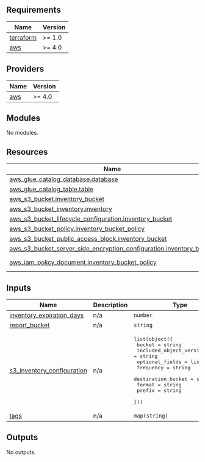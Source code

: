<!-- BEGIN_TF_DOCS -->
## Requirements

| Name | Version |
|------|---------|
| <a name="requirement_terraform"></a> [terraform](#requirement\_terraform) | >= 1.0 |
| <a name="requirement_aws"></a> [aws](#requirement\_aws) | >= 4.0 |

## Providers

| Name | Version |
|------|---------|
| <a name="provider_aws"></a> [aws](#provider\_aws) | >= 4.0 |

## Modules

No modules.

## Resources

| Name | Type |
|------|------|
| [aws_glue_catalog_database.database](https://registry.terraform.io/providers/hashicorp/aws/latest/docs/resources/glue_catalog_database) | resource |
| [aws_glue_catalog_table.table](https://registry.terraform.io/providers/hashicorp/aws/latest/docs/resources/glue_catalog_table) | resource |
| [aws_s3_bucket.inventory_bucket](https://registry.terraform.io/providers/hashicorp/aws/latest/docs/resources/s3_bucket) | resource |
| [aws_s3_bucket_inventory.inventory](https://registry.terraform.io/providers/hashicorp/aws/latest/docs/resources/s3_bucket_inventory) | resource |
| [aws_s3_bucket_lifecycle_configuration.inventory_bucket](https://registry.terraform.io/providers/hashicorp/aws/latest/docs/resources/s3_bucket_lifecycle_configuration) | resource |
| [aws_s3_bucket_policy.inventory_bucket_policy](https://registry.terraform.io/providers/hashicorp/aws/latest/docs/resources/s3_bucket_policy) | resource |
| [aws_s3_bucket_public_access_block.inventory_bucket](https://registry.terraform.io/providers/hashicorp/aws/latest/docs/resources/s3_bucket_public_access_block) | resource |
| [aws_s3_bucket_server_side_encryption_configuration.inventory_bucket](https://registry.terraform.io/providers/hashicorp/aws/latest/docs/resources/s3_bucket_server_side_encryption_configuration) | resource |
| [aws_iam_policy_document.inventory_bucket_policy](https://registry.terraform.io/providers/hashicorp/aws/latest/docs/data-sources/iam_policy_document) | data source |

## Inputs

| Name | Description | Type | Default | Required |
|------|-------------|------|---------|:--------:|
| <a name="input_inventory_expiration_days"></a> [inventory\_expiration\_days](#input\_inventory\_expiration\_days) | n/a | `number` | `30` | no |
| <a name="input_report_bucket"></a> [report\_bucket](#input\_report\_bucket) | n/a | `string` | n/a | yes |
| <a name="input_s3_inventory_configuration"></a> [s3\_inventory\_configuration](#input\_s3\_inventory\_configuration) | n/a | <pre>list(object({<br>    bucket                   = string<br>    included_object_versions = string<br>    optional_fields          = list(string)<br>    frequency                = string<br>    destination_bucket       = string<br>    format                   = string<br>    prefix                   = string<br>  }))</pre> | n/a | yes |
| <a name="input_tags"></a> [tags](#input\_tags) | n/a | `map(string)` | n/a | yes |

## Outputs

No outputs.
<!-- END_TF_DOCS -->